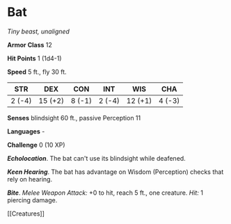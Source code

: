 # Bat

*Tiny beast, unaligned*

**Armor Class** 12

**Hit Points** 1 (1d4-1)

**Speed** 5 ft., fly 30 ft.

| STR    | DEX     | CON    | INT    | WIS     | CHA    |
|--------|---------|--------|--------|---------|--------|
| 2 (-4) | 15 (+2) | 8 (-1) | 2 (-4) | 12 (+1) | 4 (-3) |

**Senses** blindsight 60 ft., passive Perception 11

**Languages** -

**Challenge** 0 (10 XP)

***Echolocation***. The bat can't use its blindsight while deafened.

***Keen Hearing***. The bat has advantage on Wisdom (Perception) checks that rely on hearing.


***Bite***. *Melee Weapon Attack:* +0 to hit, reach 5 ft., one creature. *Hit:* 1 piercing damage.


[[Creatures]]